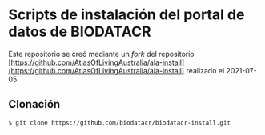 # Scripts de instalación del portal de datos de BIODATACR

Este repositorio se creó mediante un *fork* del repositorio [https://github.com/AtlasOfLivingAustralia/ala-install](https://github.com/AtlasOfLivingAustralia/ala-install) realizado el 2021-07-05.

## Clonación
```
$ git clone https://github.com/biodatacr/biodatacr-install.git
```
